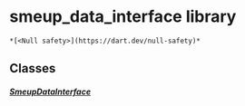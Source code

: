 


# smeup_data_interface library






    *[<Null safety>](https://dart.dev/null-safety)*





## Classes

##### [SmeupDataInterface](../smeup_models_widgets_smeup_data_interface/SmeupDataInterface-class.md)



 















